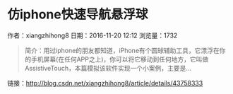 # 仿iphone快速导航悬浮球
作者：xiangzhihong8
日期：2016-11-20 12:12
浏览量：1732
> 简介：用过iphone的朋友都知道，iPhone有个圆球辅助工具，它漂浮在你的手机屏幕(在任何APP之上)，你可以将它移动到任何地方，它叫做AssistiveTouch，本篇模拟该软件实现一个小案例，主要是...

 链接：http://blog.csdn.net/xiangzhihong8/article/details/43758333
